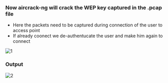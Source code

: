 ### Now aircrack-ng will crack the WEP key captured in the .pcap file

+ Here the packets need to be captured during connection of the user to access point
+ If already coonect we de-authentucate the user and make him again to connect

![1](https://github.com/Kr1shna02/Hack_Flow/assets/117007783/4c8d61f0-3ee8-49d0-8625-c0a7f60247c2)

### Output

![2](https://github.com/Kr1shna02/Hack_Flow/assets/117007783/1e8a0fd1-88c5-4785-85c5-abf95bc2bd71)
